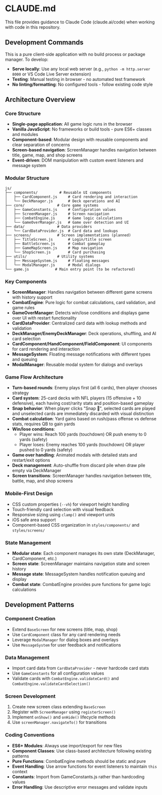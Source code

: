 # CLAUDE.md

This file provides guidance to Claude Code (claude.ai/code) when working with code in this repository.

## Development Commands

This is a pure client-side application with no build process or package manager. To develop:

- **Serve locally**: Use any local web server (e.g., `python -m http.server 8000` or VS Code Live Server extension)
- **Testing**: Manual testing in browser - no automated test framework
- **No linting/formatting**: No configured tools - follow existing code style

## Architecture Overview

### Core Structure
- **Single-page application**: All game logic runs in the browser
- **Vanilla JavaScript**: No frameworks or build tools - pure ES6+ classes and modules
- **Component-based**: Modular design with reusable components and clear separation of concerns
- **Screen-based navigation**: ScreenManager handles navigation between title, game, map, and shop screens
- **Event-driven**: DOM manipulation with custom event listeners and message system

### Modular Structure
```
js/
├── components/          # Reusable UI components
│   ├── CardComponent.js     # Card rendering and interaction
│   └── DeckManager.js       # Deck operations and AI
├── core/               # Core game systems
│   ├── GameConstants.js     # Configuration values
│   ├── ScreenManager.js     # Screen navigation
│   ├── CombatEngine.js      # Game logic calculations
│   └── GameOverManager.js   # Game over detection and UI
├── data/               # Data providers
│   └── CardDataProvider.js  # Card data and lookups
├── screens/            # Screen implementations (planned)
│   ├── TitleScreen.js       # Login/title screen
│   ├── BattleScreen.js      # Combat gameplay
│   ├── GameMapScreen.js     # Map navigation
│   └── ShopScreen.js        # Card purchasing
├── utils/              # Utility systems
│   ├── MessageSystem.js     # Floating messages
│   └── ModalManager.js      # Modal dialogs
└── game.js            # Main entry point (to be refactored)
```

### Key Components
- **ScreenManager**: Handles navigation between different game screens with history support
- **CombatEngine**: Pure logic for combat calculations, card validation, and game rules
- **GameOverManager**: Detects win/lose conditions and displays game over UI with restart functionality
- **CardDataProvider**: Centralized card data with lookup methods and validation
- **DeckManager/EnemyDeckManager**: Deck operations, shuffling, and AI card selection
- **CardComponent/HandComponent/FieldComponent**: UI components for card rendering and interaction
- **MessageSystem**: Floating message notifications with different types and queuing
- **ModalManager**: Reusable modal system for dialogs and overlays

### Game Flow Architecture
- **Turn-based rounds**: Enemy plays first (all 6 cards), then player chooses strategy
- **Card system**: 25-card decks with NFL players (15 offensive + 10 defensive), each having cost/rarity stats and position-based gameplay
- **Snap behavior**: When player clicks "Snap 🏈", selected cards are played and unselected cards are immediately discarded with visual distinction
- **Combat calculation**: Yard gains based on rush/pass offense vs defense stats, requires QB to gain yards
- **Win/lose conditions**: 
  - Player wins: Reach 100 yards (touchdown) OR push enemy to 0 yards (safety)
  - Player loses: Enemy reaches 100 yards (touchdown) OR player pushed to 0 yards (safety)
- **Game over handling**: Animated modals with detailed stats and restart/exit options
- **Deck management**: Auto-shuffle from discard pile when draw pile empty via DeckManager
- **Screen transitions**: ScreenManager handles navigation between title, battle, map, and shop screens

### Mobile-First Design
- CSS custom properties (`--vh`) for viewport height handling
- Touch-friendly card selection with visual feedback
- Responsive sizing using `clamp()` and viewport units
- iOS safe area support
- Component-based CSS organization in `styles/components/` and `styles/screens/`

### State Management
- **Modular state**: Each component manages its own state (DeckManager, CardComponent, etc.)
- **Screen state**: ScreenManager maintains navigation state and screen history
- **Message state**: MessageSystem handles notification queuing and display
- **Combat state**: CombatEngine provides pure functions for game logic calculations

## Development Patterns

### Component Creation
- Extend `BaseScreen` for new screens (title, map, shop)
- Use `CardComponent` class for any card rendering needs
- Leverage `ModalManager` for dialog boxes and overlays
- Use `MessageSystem` for user feedback and notifications

### Data Management
- Import card data from `CardDataProvider` - never hardcode card stats
- Use `GameConstants` for all configuration values
- Validate cards with `CombatEngine.validateCard()` and `CombatEngine.validateCardSelection()`

### Screen Development
1. Create new screen class extending `BaseScreen`
2. Register with `ScreenManager` using `registerScreen()`
3. Implement `onShow()` and `onHide()` lifecycle methods
4. Use `screenManager.navigateTo()` for transitions

### Coding Conventions
- **ES6+ Modules**: Always use import/export for new files
- **Component Classes**: Use class-based architecture following existing patterns
- **Pure Functions**: CombatEngine methods should be static and pure
- **Event Handling**: Use arrow functions for event listeners to maintain `this` context
- **Constants**: Import from GameConstants.js rather than hardcoding values
- **Error Handling**: Use descriptive error messages and validate inputs